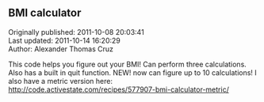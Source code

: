 ## BMI calculator  
Originally published: 2011-10-08 20:03:41  
Last updated: 2011-10-14 16:20:29  
Author: Alexander Thomas Cruz  
  
This code helps you figure out your BMI! Can perform three calculations. Also has a built in quit function. NEW! now can figure up to 10 calculations! I also have a metric version here: http://code.activestate.com/recipes/577907-bmi-calculator-metric/